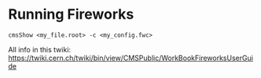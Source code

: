 # Running Fireworks

```
cmsShow <my_file.root> -c <my_config.fwc>
```

All info in this twiki:
https://twiki.cern.ch/twiki/bin/view/CMSPublic/WorkBookFireworksUserGuide
